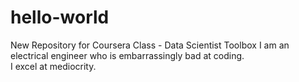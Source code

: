 # hello-world
New Repository for Coursera Class - Data Scientist Toolbox
I am an electrical engineer who is embarrassingly bad at coding.  
I excel at mediocrity.

